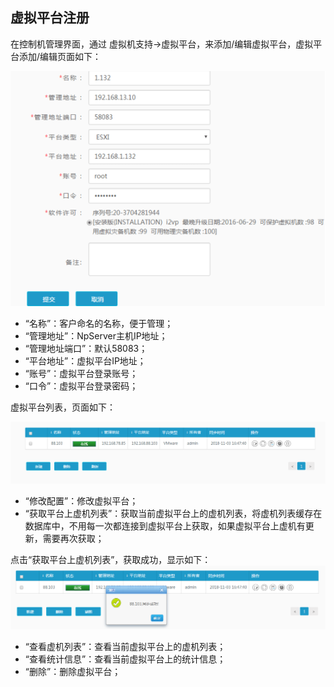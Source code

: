 ## 虚拟平台注册

在控制机管理界面，通过 虚拟机支持-&gt;虚拟平台，来添加/编辑虚拟平台，虚拟平台添加/编辑页面如下：

![说明: 1](/assets/V6.035807.png)

* “名称”：客户命名的名称，便于管理；
* “管理地址”：NpServer主机IP地址；
* “管理地址端口”：默认58083；
* “平台地址”：虚拟平台IP地址；
* “账号”：虚拟平台登录账号；
* “口令”：虚拟平台登录密码；

虚拟平台列表，页面如下：

![说明: 3](/assets/V6.11811051508.png)

* “修改配置”：修改虚拟平台；
* “获取平台上虚机列表”：获取当前虚拟平台上的虚机列表，将虚机列表缓存在数据库中，不用每一次都连接到虚拟平台上获取，如果虚拟平台上虚机有更新，需要再次获取；

点击“获取平台上虚机列表”，获取成功，显示如下：
![说明: 1](/assets/V6.11811051526.png)

* “查看虚机列表”：查看当前虚拟平台上的虚机列表；
* “查看统计信息”：查看当前虚拟平台上的统计信息；
* “删除”：删除虚拟平台；



